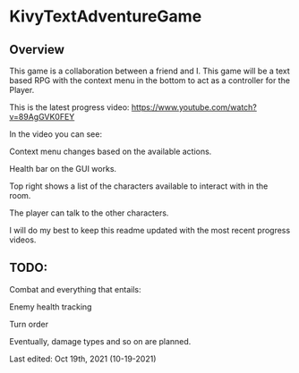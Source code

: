 # KivyTextAdventureGame

## Overview
This game is a collaboration between a friend and I. This game will be a text based RPG with
the context menu in the bottom to act as a controller for the Player.

This is the latest progress video: https://www.youtube.com/watch?v=89AgGVK0FEY

In the video you can see:

Context menu changes based on the available actions.

Health bar on the GUI works.

Top right shows a list of the characters available to interact with in the room.

The player can talk to the other characters.


I will do my best to keep this readme updated with the most recent progress videos.


## TODO:
Combat and everything that entails:

Enemy health tracking

Turn order

Eventually, damage types and so on are planned.

Last edited: Oct 19th, 2021 (10-19-2021)
